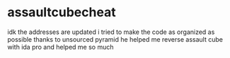 # assaultcubecheat
idk
the addresses are updated i tried to make the code as organized as possible 
thanks to unsourced pyramid he helped me reverse assault cube with ida pro and helped me so much
